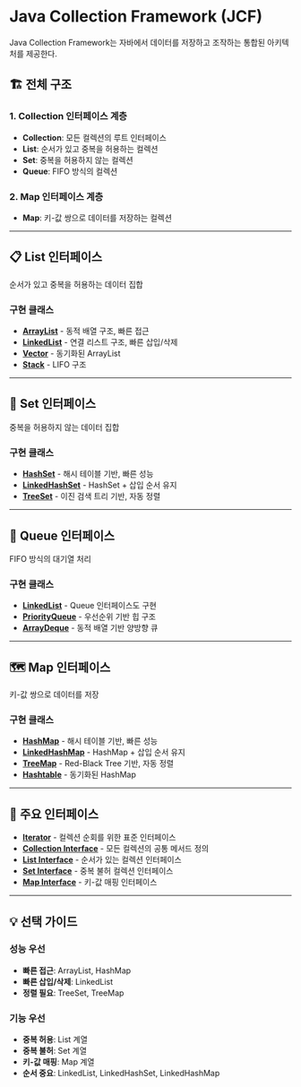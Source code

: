# Java Collection Framework (JCF)

Java Collection Framework는 자바에서 데이터를 저장하고 조작하는 통합된 아키텍처를 제공한다.

## 🏗️ 전체 구조

### 1. Collection 인터페이스 계층
- **Collection**: 모든 컬렉션의 루트 인터페이스
- **List**: 순서가 있고 중복을 허용하는 컬렉션
- **Set**: 중복을 허용하지 않는 컬렉션  
- **Queue**: FIFO 방식의 컬렉션

### 2. Map 인터페이스 계층
- **Map**: 키-값 쌍으로 데이터를 저장하는 컬렉션

---

## 📋 List 인터페이스

순서가 있고 중복을 허용하는 데이터 집합

### 구현 클래스
- **[ArrayList](./List/ArrayList.md)** - 동적 배열 구조, 빠른 접근
- **[LinkedList](./LinkedList.md)** - 연결 리스트 구조, 빠른 삽입/삭제
- **[Vector](./Vector.md)** - 동기화된 ArrayList
- **[Stack](./Stack.md)** - LIFO 구조

---

## 🔢 Set 인터페이스

중복을 허용하지 않는 데이터 집합

### 구현 클래스
- **[HashSet](./TreeSet.md)** - 해시 테이블 기반, 빠른 성능
- **[LinkedHashSet](./LinkedHashSet.md)** - HashSet + 삽입 순서 유지
- **[TreeSet](./Set/TreeSet.md)** - 이진 검색 트리 기반, 자동 정렬

---

## 🚶 Queue 인터페이스

FIFO 방식의 대기열 처리

### 구현 클래스
- **[LinkedList](./LinkedList.md)** - Queue 인터페이스도 구현
- **[PriorityQueue](./PriorityQueue.md)** - 우선순위 기반 힙 구조
- **[ArrayDeque](./ArrayDeque.md)** - 동적 배열 기반 양방향 큐

---

## 🗺️ Map 인터페이스

키-값 쌍으로 데이터를 저장

### 구현 클래스
- **[HashMap](./HashMap.md)** - 해시 테이블 기반, 빠른 성능
- **[LinkedHashMap](./LinkedHashMap.md)** - HashMap + 삽입 순서 유지
- **[TreeMap](./TreeMap.md)** - Red-Black Tree 기반, 자동 정렬
- **[Hashtable](./Hashtable.md)** - 동기화된 HashMap

---

## 🔧 주요 인터페이스

- **[Iterator](./Core-Interfaces/Iterator.md)** - 컬렉션 순회를 위한 표준 인터페이스
- **[Collection Interface](./Core-Interfaces/Collection-Interface.md)** - 모든 컬렉션의 공통 메서드 정의
- **[List Interface](./List/List-Interface.md)** - 순서가 있는 컬렉션 인터페이스
- **[Set Interface](./Set-Interface.md)** - 중복 불허 컬렉션 인터페이스
- **[Map Interface](./Map-Interface.md)** - 키-값 매핑 인터페이스

---

## 💡 선택 가이드

### 성능 우선
- **빠른 접근**: ArrayList, HashMap
- **빠른 삽입/삭제**: LinkedList
- **정렬 필요**: TreeSet, TreeMap

### 기능 우선
- **중복 허용**: List 계열
- **중복 불허**: Set 계열  
- **키-값 매핑**: Map 계열
- **순서 중요**: LinkedList, LinkedHashSet, LinkedHashMap
